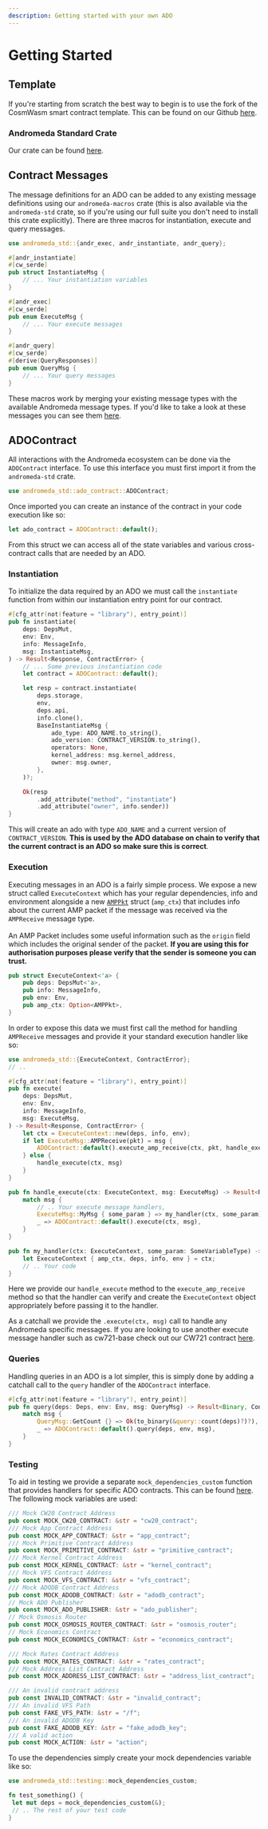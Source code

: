 ```yaml
---
description: Getting started with your own ADO
---
```


# Getting Started

## Template

If you're starting from scratch the best way to begin is to use the fork of the CosmWasm smart contract template. This can be found on our Github [here](https://github.com/andromedaprotocol/andr-cw-template).

### Andromeda Standard Crate

Our crate can be found [here](https://crates.io/crates/andromeda-std).

## Contract Messages

The message definitions for an ADO can be added to any existing message definitions using our `andromeda-macros` crate (this is also available via the `andromeda-std` crate, so if you're using our full suite you don't need to install this crate explicitly). There are three macros for instantiation, execute and query messages.

```rust
use andromeda_std::{andr_exec, andr_instantiate, andr_query};

#[andr_instantiate]
#[cw_serde]
pub struct InstantiateMsg {
    // ... Your instantiation variables
}

#[andr_exec]
#[cw_serde]
pub enum ExecuteMsg {
    // ... Your execute messages
}

#[andr_query]
#[cw_serde]
#[derive(QueryResponses)]
pub enum QueryMsg {
    // ... Your query messages
}
```

These macros work by merging your existing message types with the available Andromeda message types. If you'd like to take a look at these messages you can see them [here](https://github.com/andromedaprotocol/andromeda-core/blob/amp/packages/std/src/ado\_base/mod.rs).

## ADOContract

All interactions with the Andromeda ecosystem can be done via the `ADOContract` interface. To use this interface you must first import it from the `andromeda-std` crate.

```rust
use andromeda_std::ado_contract::ADOContract;
```

Once imported you can create an instance of the contract in your code execution like so:

```rust
let ado_contract = ADOContract::default();
```

From this struct we can access all of the state variables and various cross-contract calls that are needed by an ADO.

### Instantiation

To initialize the data required by an ADO we must call the `instantiate` function from within our instantiation entry point for our contract.&#x20;

```rust
#[cfg_attr(not(feature = "library"), entry_point)]
pub fn instantiate(
    deps: DepsMut,
    env: Env,
    info: MessageInfo,
    msg: InstantiateMsg,
) -> Result<Response, ContractError> {
    // ... Some previous instantiation code
    let contract = ADOContract::default();

    let resp = contract.instantiate(
        deps.storage,
        env,
        deps.api,
        info.clone(),
        BaseInstantiateMsg {
            ado_type: ADO_NAME.to_string(),
            ado_version: CONTRACT_VERSION.to_string(),
            operators: None,
            kernel_address: msg.kernel_address,
            owner: msg.owner,
        },
    )?;

    Ok(resp
        .add_attribute("method", "instantiate")
        .add_attribute("owner", info.sender))
}
```

This will create an ado with type `ADO_NAME` and a current version of `CONTRACT_VERSION`. **This is used by the ADO database on chain to verify that the current contract is an ADO so make sure this is correct**.&#x20;

### Execution

Executing messages in an ADO is a fairly simple process. We expose a new struct called `ExecuteContext` which has your regular dependencies, info and environment alongside a new [`AMPPkt`](https://github.com/andromedaprotocol/andromeda-core/blob/amp/packages/std/src/amp/messages.rs#L240) struct (`amp_ctx`) that includes info about the current AMP packet if the message was received via the `AMPReceive` message type. \
\
An AMP Packet includes some useful information such as the `origin` field which includes the original sender of the packet. **If you are using this for authorisation purposes please verify that the sender is someone you can trust.**&#x20;

```rust
pub struct ExecuteContext<'a> {
    pub deps: DepsMut<'a>,
    pub info: MessageInfo,
    pub env: Env,
    pub amp_ctx: Option<AMPPkt>,
}
```

In order to expose this data we must first call the method for handling `AMPReceive` messages and provide it your standard execution handler like so:

```rust
use andromeda_std::{ExecuteContext, ContractError};
// ..

#[cfg_attr(not(feature = "library"), entry_point)]
pub fn execute(
    deps: DepsMut,
    env: Env,
    info: MessageInfo,
    msg: ExecuteMsg,
) -> Result<Response, ContractError> {
    let ctx = ExecuteContext::new(deps, info, env);
    if let ExecuteMsg::AMPReceive(pkt) = msg {
        ADOContract::default().execute_amp_receive(ctx, pkt, handle_execute)
    } else {
        handle_execute(ctx, msg)
    }
}

pub fn handle_execute(ctx: ExecuteContext, msg: ExecuteMsg) -> Result<Response, ContractError> {
    match msg {
        // .. Your execute message handlers,
        ExecuteMsg::MyMsg { some_param } => my_handler(ctx, some_param),
        _ => ADOContract::default().execute(ctx, msg),
    }
}

pub fn my_handler(ctx: ExecuteContext, some_param: SomeVariableType) -> Result<Response, ContractError> {
    let ExecuteContext { amp_ctx, deps, info, env } = ctx;
    // .. Your code
}
```

Here we provide our `handle_execute` method to the `execute_amp_receive` method so that the handler can verify and create the `ExecuteContext` object appropriately before passing it to the handler.

As a catchall we provide the `.execute(ctx, msg)` call to handle any Andromeda specific messages. If you are looking to use another execute message handler such as cw721-base check out our CW721 contract [here](https://github.com/andromedaprotocol/andromeda-core/blob/amp/contracts/non-fungible-tokens/andromeda-cw721/src/contract.rs#L103).

### Queries

Handling queries in an ADO is a lot simpler, this is simply done by adding a catchall call to the `query` handler of the `ADOContract` interface.

```rust
#[cfg_attr(not(feature = "library"), entry_point)]
pub fn query(deps: Deps, env: Env, msg: QueryMsg) -> Result<Binary, ContractError> {
    match msg {
        QueryMsg::GetCount {} => Ok(to_binary(&query::count(deps)?)?),
        _ => ADOContract::default().query(deps, env, msg),
    }
}
```

### Testing

To aid in testing we provide a separate `mock_dependencies_custom` function that provides handlers for specific ADO contracts. This can be found [here](https://github.com/andromedaprotocol/andromeda-core/blob/amp/packages/std/src/testing/mock\_querier.rs). The following mock variables are used:

```rust
/// Mock CW20 Contract Address
pub const MOCK_CW20_CONTRACT: &str = "cw20_contract";
/// Mock App Contract Address
pub const MOCK_APP_CONTRACT: &str = "app_contract";
/// Mock Primitive Contract Address
pub const MOCK_PRIMITIVE_CONTRACT: &str = "primitive_contract";
/// Mock Kernel Contract Address
pub const MOCK_KERNEL_CONTRACT: &str = "kernel_contract";
/// Mock VFS Contract Address
pub const MOCK_VFS_CONTRACT: &str = "vfs_contract";
/// Mock ADODB Contract Address
pub const MOCK_ADODB_CONTRACT: &str = "adodb_contract";
// Mock ADO Publisher
pub const MOCK_ADO_PUBLISHER: &str = "ado_publisher";
// Mock Osmosis Router
pub const MOCK_OSMOSIS_ROUTER_CONTRACT: &str = "osmosis_router";
// Mock Economics Contract
pub const MOCK_ECONOMICS_CONTRACT: &str = "economics_contract";

/// Mock Rates Contract Address
pub const MOCK_RATES_CONTRACT: &str = "rates_contract";
/// Mock Address List Contract Address
pub const MOCK_ADDRESS_LIST_CONTRACT: &str = "address_list_contract";

/// An invalid contract address
pub const INVALID_CONTRACT: &str = "invalid_contract";
/// An invalid VFS Path
pub const FAKE_VFS_PATH: &str = "/f";
/// An invalid ADODB Key
pub const FAKE_ADODB_KEY: &str = "fake_adodb_key";
/// A valid action
pub const MOCK_ACTION: &str = "action";
```

To use the dependencies simply create your mock dependencies variable like so:

```rust
use andromeda_std::testing::mock_dependencies_custom;

fn test_something() {
 let mut deps = mock_dependencies_custom(&);
 // .. The rest of your test code
}
```



